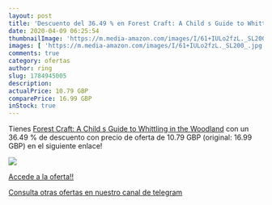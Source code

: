 ```yaml
---
layout: post
title: 'Descuento del 36.49 % en Forest Craft: A Child s Guide to Whittli'
date: 2020-04-09 06:25:54
thumbnailImage: 'https://m.media-amazon.com/images/I/61+IULo2fzL._SL200_.jpg'
images: [ 'https://m.media-amazon.com/images/I/61+IULo2fzL._SL200_.jpg' ]
comments: true
category: ofertas
author: ring
slug: 1784945005
description:
actualPrice: 10.79 GBP
comparePrice: 16.99 GBP
inStock: true
---
```


Tienes [Forest Craft: A Child s Guide to Whittling in the Woodland](https://www.amazon.com/dp/1784945005/?tag=redken08-20) con un 36.49 % de descuento con precio de oferta de 10.79 GBP (original: 16.99 GBP) en el siguiente enlace!

[![](https://m.media-amazon.com/images/I/61+IULo2fzL._SL200_.jpg)](https://www.amazon.com/dp/1784945005/?tag=redken08-20)

[Accede a la oferta!!](https://www.amazon.com/dp/1784945005/?tag=redken08-20)

[Consulta otras ofertas en nuestro canal de telegram](https://t.me/s/ofertas25)
